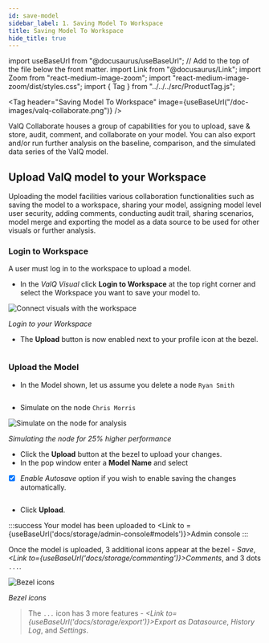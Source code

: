 ```yaml
---
id: save-model
sidebar_label: 1. Saving Model To Workspace
title: Saving Model To Workspace
hide_title: true
---
```


import useBaseUrl from "@docusaurus/useBaseUrl"; // Add to the top of the file below the front matter.
import Link from "@docusaurus/Link";
import Zoom from "react-medium-image-zoom";
import "react-medium-image-zoom/dist/styles.css";
import { Tag } from "../../../src/ProductTag.js";

<Tag
  header="Saving Model To Workspace"
  image={useBaseUrl("/doc-images/valq-collaborate.png")}
/>

ValQ Collaborate houses a group of capabilities for you to upload, save & store, audit, comment, and collaborate on your model. You can also export and/or run further analysis on the baseline, comparison, and the simulated data series of the ValQ model.

## Upload ValQ model to your Workspace

Uploading the model facilities various collaboration functionalities such as saving the model to a workspace, sharing your model, assigning model level user security, adding comments, conducting audit trail, sharing scenarios, model merge and exporting the model as a data source to be used for other visuals or further analysis.

### Login to Workspace

A user must log in to the workspace to upload a model.
* In the *ValQ Visual* click **Login to Workspace** at the top right corner and select the Workspace you want to save your model to.

<div style={{ textAlign: "center" }}>
  <Zoom>
    <img alt="Connect visuals with the workspace" src={useBaseUrl("/doc-images/storage/visual-login-to-workspace.png")} />
  </Zoom>
</div>

*Login to your Workspace*

* The **Upload** button is now enabled next to your profile icon at the bezel.

<div style={{ textAlign: "center" }}>
  <Zoom>
    <img alt="" src={useBaseUrl("/doc-images/storage/upload-button.png")} />
  </Zoom>
</div>

### Upload the Model

* In the Model shown, let us assume you delete a node `Ryan Smith`

<div style={{ textAlign: "center" }}>
  <Zoom>
    <img alt="" src={useBaseUrl("/doc-images/storage/delete-node.png")} />
  </Zoom>
</div>

* Simulate on the node `Chris Morris`

<div style={{ textAlign: "center" }}>
  <Zoom>
    <img alt="Simulate on the node for analysis" src={useBaseUrl("/doc-images/storage/simulate-node.png")} />
  </Zoom>
</div>

*Simulating the node for 25% higher performance*

* Click the **Upload** button at the bezel to upload your changes. 
* In the pop window enter a **Model Name** and select
- [x] *Enable Autosave* option if you wish to enable saving the changes automatically.

<div style={{ textAlign: "center" }}>
  <Zoom>
    <img alt="" src={useBaseUrl("/doc-images//sc5.5.png")} />
  </Zoom>
</div>

* Click **Upload**.

:::success
Your model has been uploaded to <Link to ={useBaseUrl('docs/storage/admin-console#models')}>Admin console</Link>
:::

Once the model is uploaded, 3 additional icons appear at the bezel - *Save*, *<Link to={useBaseUrl('docs/storage/commenting')}>Comments</Link>*, and 3 dots `...`.

<div style={{ textAlign: "center" }}>
  <Zoom>
    <img alt="Bezel icons" src={useBaseUrl("/doc-images/bezel-icons.png")} />
  </Zoom>
</div>

*Bezel icons*

> The `...` icon has 3 more features - *<Link to={useBaseUrl('docs/storage/export')}>Export as Datasource</Link>*, *History Log*, and *Settings*.